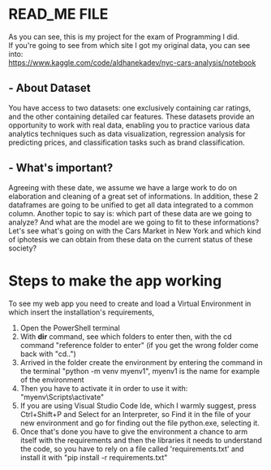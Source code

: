 # READ_ME FILE
As you can see, this is my project for the exam of Programming I did.   
If you're going to see from which site I got my original data, you can see into:  
https://www.kaggle.com/code/aldhanekadev/nyc-cars-analysis/notebook
## - About Dataset
You have access to two datasets: one exclusively containing car ratings, and the other containing detailed car features. These datasets provide an opportunity to work with real data, enabling you to practice various data analytics techniques such as data visualization, regression analysis for predicting prices, and classification tasks such as brand classification.

## - What's important?
Agreeing with these date, we assume we have a large work to do on elaboration and cleaning of a great set of informations. In addition, these 2 dataframes are going to be unified to get all data integrated to a common column. 
Another topic to say is: which part of these data are we going to analyze? And what are the model are we going to fit to these informations? 
Let's see what's going on with the Cars Market in New York and which kind of iphotesis we can obtain from these data on the current status of these society? 

# Steps to make the app working
To see my web app you need to create and load a Virtual Environment in which insert the installation's requirements, 
1. Open the PowerShell terminal
2. With **dir** command, see which folders to enter then, with the cd command "reference folder to enter" (if you get the wrong folder come back with "cd..")
3. Arrived in the folder create the environment by entering the command in the terminal "python -m venv myenv1", myenv1 is the name for example of the environment
4. Then you have to activate it in order to use it with: "myenv\Scripts\activate"
5. If you are using Visual Studio Code Ide, which I warmly suggest, press Ctrl+Shift+P and Select for an Interpreter, so Find it in the file of your new environment and go for finding out the file python.exe, selecting it. 
5. Once that's done you have to give the environment a chance to arm itself with the requirements and then the libraries it needs to understand the code, so you have to rely on a file called 'requirements.txt' and install it with "pip install -r requirements.txt"
